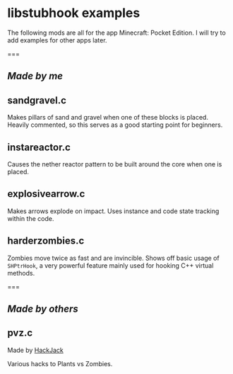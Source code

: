 # libstubhook examples #

The following mods are all for the app Minecraft: Pocket Edition.
I will try to add examples for other apps later.

===

## *Made by me* ##

## sandgravel.c ##
Makes pillars of sand and gravel when one of these blocks is
placed. Heavily commented, so this serves as a good starting
point for beginners.

## instareactor.c ##
Causes the nether reactor pattern to be built around the core when
one is placed.

## explosivearrow.c ##
Makes arrows explode on impact. Uses instance and code state
tracking within the code.

## harderzombies.c ##
Zombies move twice as fast and are invincible. Shows off basic
usage of `SHPtrHook`, a very powerful feature mainly used for
hooking C++ virtual methods.

===

## *Made by others* ##

## pvz.c ##
Made by [HackJack](https://github.com/1c0d3/libstubhook-example-pvz)

Various hacks to Plants vs Zombies.
